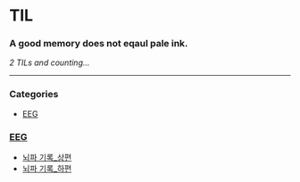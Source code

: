 # TIL
### A good memory does not eqaul pale ink.


_2 TILs and counting..._

---

### Categories

- [EEG](#EEG)

### [EEG](#EEG)
- [뇌파 기록_상편](EEG/뇌파_기록_상편.md)
- [뇌파 기록_하편](EEG/뇌파_기록_하편.md)


